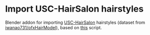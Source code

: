 # Import USC-HairSalon hairstyles

Blender addon for importing [USC-HairSalon](https://drive.google.com/file/d/118ZwW_pDw9IvnoTndHMk4wLZcPb0cw4v) hairstyles (dataset from [iwanao731/ofxHairModel](https://github.com/iwanao731/ofxHairModel)), based on [this](https://blender.stackexchange.com/a/263245/103558) script.
